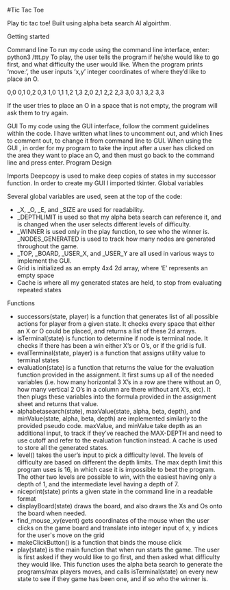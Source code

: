 #Tic Tac Toe

Play tic tac toe!  Built using alpha beta search AI algoirthm.

Getting started

Command line
To run my code using the command line interface, enter:
python3 <yourfilepath>/ttt.py
To play, the user tells the program if he/she would like to go first, and what difficulty the
user would like. When the program prints ‘move:’, the user inputs ‘x,y’ integer
coordinates of where they’d like to place an O.

0,0 0,1 0,2 0,3
1,0 1,1 1,2 1,3
2,0 2,1 2,2 2,3
3,0 3,1 3,2 3,3

If the user tries to place an O in a space that is not empty, the program will ask them to
try again.

GUI
To my code using the GUI interface, follow the comment guidelines within the code. I
have written what lines to uncomment out, and which lines to comment out, to change
it from command line to GUI.
When using the GUI , in order for my program to take the input after a user has clicked
on the area they want to place an O, and then must go back to the command line and
press enter.
Program Design

Imports
Deepcopy is used to make deep copies of states in my successor function. In order to
create my GUI I imported tkinter.
Global variables

Several global variables are used, seen at the top of the code:
* _X, _O, _E, and _SIZE are used for readability.
* _DEPTHLIMIT is used so that my alpha beta search can reference it, and is
changed when the user selects different levels of difficulty.
* _WINNER is used only in the play function, to see who the winner is.
_NODES_GENERATED is used to track how many nodes are generated
throughout the game.
* _TOP, _BOARD, _USER_X, and _USER_Y are all used in various ways to
implement the GUI.
* Grid is initialized as an empty 4x4 2d array, where ‘E’ represents an empty space
* Cache is where all my generated states are held, to stop from evaluating
repeated states

Functions
* successors(state, player) is a function that generates list of all possible actions
for player from a given state. It checks every space that either an X or O could be
placed, and returns a list of these 2d arrays.
* isTerminal(state) is function to determine if node is terminal node. It checks if
there has been a win either X’s or O’s, or if the grid is full.
* evalTerminal(state, player) is a function that assigns utility value to terminal
states
* evaluation(state) is a function that returns the value for the evaluation function
provided in the assignment. It first sums up all of the needed variables (i.e. how
many horizontal 3 X’s in a row are there without an O, how many vertical 2 O’s in
a column are there without ant X’s, etc). It then plugs these variables into the
formula provided in the assignment sheet and returns that value.
* alphabetasearch(state), maxValue(state, alpha, beta, depth), and
minValue(state, alpha, beta, depth) are implemented similarly to the provided
pseudo code. maxValue, and minValue take depth as an additional input, to
track if they’ve reached the MAX-DEPTH and need to use cutoff and refer to the
evaluation function instead. A cache is used to store all the generated states.
* level() takes the user’s input to pick a difficulty level. The levels of difficulty are
based on different the depth limits. The max depth limit this program uses is 16,
in which case it is impossible to beat the program. The other two levels are
possible to win, with the easiest having only a depth of 1, and the intermediate
level having a depth of 7.
* niceprint(state) prints a given state in the command line in a readable format
* displayBoard(state) draws the board, and also draws the Xs and Os onto the
board when needed.
* find_mouse_xy(event) gets coordinates of the mouse when the user clicks on
the game board and translate into integer input of x, y indices for the user's
move on the grid
* makeClickButton() is a function that binds the mouse click
* play(state) is the main function that when run starts the game. The user is first
asked if they would like to go first, and then asked what difficulty they would
like. This function uses the alpha beta search to generate the programs/max
players moves, and calls isTerminal(state) on every new state to see if they game
has been one, and if so who the winner is.
